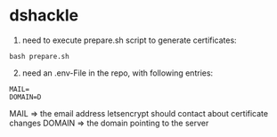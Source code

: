 # dshackle

1) need to execute prepare.sh script to generate certificates:
```
bash prepare.sh
```

2) need an .env-File in the repo, with following entries:
```
MAIL=
DOMAIN=D
```
MAIL => the email address letsencrypt should contact about certificate changes
DOMAIN => the domain pointing to the server